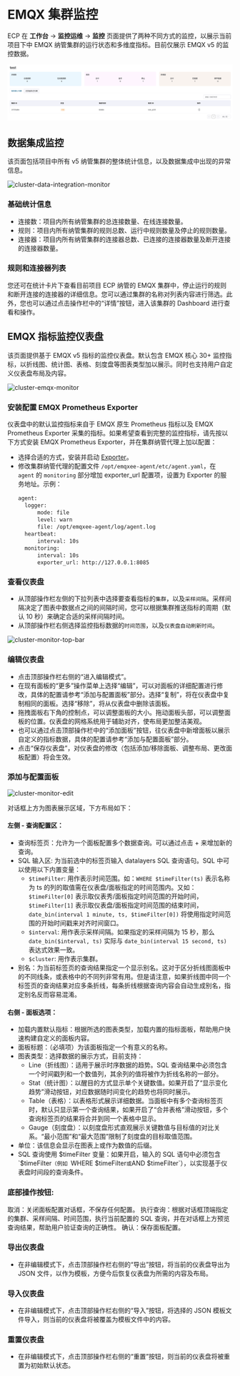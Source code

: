# EMQX 集群监控

ECP 在 **工作台** -> **监控运维** -> **监控** 页面提供了两种不同方式的监控，以展示当前项目下中 EMQX 纳管集群的运行状态和多维度指标。目前仅展示 EMQX v5 的监控数据。

![cluster-monitor](_assets/cluster-monitor.png)

## 数据集成监控

该页面包括项目中所有 v5 纳管集群的整体统计信息，以及数据集成中出现的异常信息。

![cluster-data-integration-monitor](_assets/cluster-data-integration-monitor.png)

### 基础统计信息

- 连接数：项目内所有纳管集群的总连接数量、在线连接数量。
- 规则：项目内所有纳管集群的规则总数、运行中规则数量及停止的规则数量。
- 连接器：项目内所有纳管集群的连接器总数、已连接的连接器数量及断开连接的连接器数量。

### 规则和连接器列表

您还可在统计卡片下查看目前项目 ECP 纳管的 EMQX 集群中，停止运行的规则和断开连接的连接器的详细信息。您可以通过集群的名称对列表内容进行筛选。此外，您也可以通过点击操作栏中的“详情”按钮，进入该集群的 Dashboard 进行查看和操作。

## EMQX 指标监控仪表盘

该页面提供基于 EMQX v5 指标的监控仪表盘。默认包含 EMQX 核心 30+ 监控指标，以折线图、统计图、表格、刻度盘等图表类型加以展示。同时也支持用户自定义仪表盘布局及内容。

![cluster-emqx-monitor](_assets/cluster-emqx-monitor.png)

### 安装配置 EMQX Prometheus Exporter
仪表盘中的默认监控指标来自于 EMQX 原生 Prometheus 指标以及 EMQX Prometheus Exporter 采集的指标。如果希望查看到完整的监控指标，请先按以下方式安装 EMQX Prometheus Exporter，并在集群纳管代理上加以配置：
- 选择合适的方式，安装并启动 [Exporter](https://github.com/emqx/emqx-exporter)。
- 修改集群纳管代理的配置文件 `/opt/emqxee-agent/etc/agent.yaml`，在 `agent` 的 `monitoring` 部分增加 exporter_url 配置项，设置为 Exporter 的服务地址。示例：
  ```
  agent:
    logger:
        mode: file
        level: warn
        file: /opt/emqxee-agent/log/agent.log
    heartbeat:
        interval: 10s
    monitoring:
        interval: 10s
        exporter_url: http://127.0.0.1:8085
  ```

### 查看仪表盘
- 从顶部操作栏左侧的下拉列表中选择要查看指标的`集群`，以及`采样间隔`。采样间隔决定了图表中数据点之间的间隔时间，您可以根据集群推送指标的周期（默认 10 秒）来确定合适的采样间隔时间。
- 从顶部操作栏右侧选择监控指标数据的`时间范围`，以及`仪表盘自动刷新时间`。

![cluster-monitor-top-bar](_assets/cluster-monitor-top-bar.png)

### 编辑仪表盘
- 点击顶部操作栏右侧的“进入编辑模式”。
- 在现有面板的“更多”操作菜单上选择“编辑”，可以对面板的详细配置进行修改，具体的配置请参考“添加与配置面板”部分。选择“复制”，将在仪表盘中复制相同的面板。选择“移除”，将从仪表盘中删除该面板。
- 拖拽面板右下角的控制点，可以调整面板的大小。拖动面板头部，可以调整面板的位置。仪表盘的网格系统用于辅助对齐，使布局更加整洁美观。
- 也可以通过点击顶部操作栏中的“添加面板”按钮，往仪表盘中新增面板以展示自定义的指标数据，具体的配置请参考“添加与配置面板”部分。
- 点击“保存仪表盘”，对仪表盘的修改（包括添加/移除面板、调整布局、更改面板配置）将会生效。

### 添加与配置面板

![cluster-monitor-edit](_assets/cluster-monitor-edit.png)

对话框上方为图表展示区域，下方布局如下：
#### 左侧 - 查询配置区：
- 查询标签页：允许为一个面板配置多个数据查询。可以通过点击 + 来增加新的查询。
- SQL 输入区: 为当前选中的标签页输入 datalayers SQL 查询语句。SQL 中可以使用以下内置变量：
  - `$timeFilter`: 用作表示时间范围。如：`WHERE $timeFilter(ts)` 表示名称为 ts 的列的取值需在仪表盘/面板指定的时间范围内。又如：`$timeFilter[0]` 表示取仪表秀/面板指定时间范围的开始时间，`$timeFilter[1]` 表示取仪表盘/面板指定时间范围的结束时间，`date_bin(interval 1 minute, ts, $timeFilter[0])` 将使用指定时间范围的开始时间戳来对齐时间窗口。
  - `$interval`: 用作表示采样间隔。如果指定的采样间隔为 15 秒，那么 `date_bin($interval, ts)` 实际与 `date_bin(interval 15 second, ts)` 表达式效果一致。
  - `$cluster`: 用作表示集群。
- 别名：为当前标签页的查询结果指定一个显示别名。这对于区分折线图面板中的不同线条，或表格中的不同列非常有用。但是请注意，如果折线图中同一个标签页的查询结果对应多条折线，每条折线根据查询内容会自动生成别名，指定别名反而容易混淆。

#### 右侧 - 面板选项：
- 加载内置默认指标：根据所选的图表类型，加载内置的指标面板，帮助用户快速构建自定义的面板内容。
- 面板标题：（必填项）为该面板指定一个有意义的名称。
- 图表类型：选择数据的展示方式，目前支持：
  - Line（折线图）：适用于展示时序数据的趋势。SQL 查询结果中必须包含一个时间戳列和一个数值列，其余列的值将被作为折线名称的一部分。
  - Stat（统计图）：以醒目的方式显示单个关键数值。如果开启了“显示变化趋势”滑动按钮，对应数据随时间变化的趋势也将同时展示。
  - Table（表格）：以表格形式展示详细数据。当面板中有多个查询标签页时，默认只显示第一个查询结果，如果开启了“合并表格”滑动按钮，多个查询标签页的结果将合并到同一个表格中显示。
  - Gauge（刻度盘）：以刻度盘形式直观展示关键数值与目标值的对比关系。“最小范围”和“最大范围”限制了刻度盘的目标取值范围。
- 单位：该信息会显示在图表上或作为数值的后缀。
- SQL 查询使用 $timeFilter 变量：如果开启，输入的 SQL 语句中必须包含 `$timeFilter`（例如 `WHERE $timeFilter` 或 `AND $timeFilter`），以实现基于仪表盘时间段的查询条件。

### 底部操作按钮:
取消：关闭面板配置对话框，不保存任何配置。
执行查询：根据对话框顶端指定的集群、采样间隔、时间范围，执行当前配置的 SQL 查询，并在对话框上方预览查询结果，帮助用户验证查询的正确性。
确认：保存面板配置。

### 导出仪表盘
- 在非编辑模式下，点击顶部操作栏右侧的“导出”按钮，将当前的仪表盘导出为 JSON 文件，以作为模板，方便今后恢复仪表盘为所需的内容及布局。

### 导入仪表盘
- 在非编辑模式下，点击顶部操作栏右侧的“导入”按钮，将选择的 JSON 模板文件导入，则当前的仪表盘将被覆盖为模板文件中的内容。

### 重置仪表盘
- 在非编辑模式下，点击顶部操作栏右侧的“重置”按钮，则当前的仪表盘将被重置为初始默认状态。